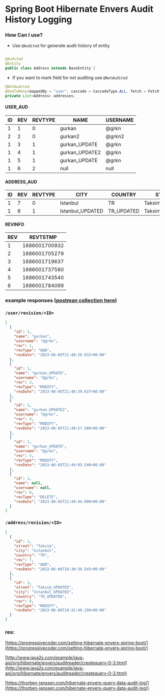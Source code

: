 # Spring Boot Hibernate Envers Audit History Logging

### How Can I use?

- Use ```@Audited``` for generate audit history of entity

```java

@Audited
@Entity
public class Address extends BaseEntity {
```

- If you want to mark field for not auditing use ```@NotAudited```

```java
@NotAudited
@OneToMany(mappedBy = "user", cascade = CascadeType.ALL, fetch = FetchType.EAGER)
private List<Address> addresses;
```

#### USER_AUD

| ID | REV | REVTYPE | NAME           | USERNAME |
|----|-----|---------|----------------|----------|
| 1  | 1   | 0       | gurkan         | @grkn    |
| 2  | 2   | 0       | gurkan2        | @grkn2   |
| 1  | 3   | 1       | gurkan_UPDATE  | @grkn    |
| 1  | 4   | 1       | gurkan_UPDATE2 | @grkn    |
| 1  | 5   | 1       | gurkan_UPDATE  | @grkn    |
| 1  | 6   | 2       | null           | null     |

#### ADDRESS_AUD

| ID | REV | REVTYPE | CITY             | COUNTRY      | STREET           | USER_ID  |
|----|-----|---------|------------------|--------------|------------------|----------|
| 1  | 7   | 0       | Istanbul         | TR           | Taksim           | 2        |
| 1  | 8   | 1       | Istanbul_UPDATED | TR_UPDATED   | Taksim_UPDATED   | 2        |

#### REVINFO

| REV | REVTSTMP        |
|-----|----------------|
| 1   | 1686001700932  |
| 2   | 1686001705279  |
| 3   | 1686001719637  |
| 4   | 1686001737580  |
| 5   | 1686001743540  |
| 6   | 1686001784099  |

### example responses ([postman collection here](https://github.com/gurkanucar/hibernate-envers-audit-history/blob/master/hibernate-envers-audit-history.postman_collection.json))

### ```/user/revision/<ID>```

```json
[
  {
    "id": 1,
    "name": "gurkan",
    "username": "@grkn",
    "rev": 1,
    "revType": "ADD",
    "revDate": "2023-06-05T21:48:20.932+00:00"
  },
  {
    "id": 1,
    "name": "gurkan_UPDATE",
    "username": "@grkn",
    "rev": 3,
    "revType": "MODIFY",
    "revDate": "2023-06-05T21:48:39.637+00:00"
  },
  {
    "id": 1,
    "name": "gurkan_UPDATE2",
    "username": "@grkn",
    "rev": 4,
    "revType": "MODIFY",
    "revDate": "2023-06-05T21:48:57.580+00:00"
  },
  {
    "id": 1,
    "name": "gurkan_UPDATE",
    "username": "@grkn",
    "rev": 5,
    "revType": "MODIFY",
    "revDate": "2023-06-05T21:49:03.540+00:00"
  },
  {
    "id": 1,
    "name": null,
    "username": null,
    "rev": 6,
    "revType": "DELETE",
    "revDate": "2023-06-05T21:49:44.099+00:00"
  }
]
```

### ```/address/revision/<ID>```

```json
[
  {
    "id": 1,
    "street": "Taksim",
    "city": "Istanbul",
    "country": "TR",
    "rev": 7,
    "revType": "ADD",
    "revDate": "2023-06-06T18:30:36.545+00:00"
  },
  {
    "id": 1,
    "street": "Taksim_UPDATED",
    "city": "Istanbul_UPDATED",
    "country": "TR_UPDATED",
    "rev": 8,
    "revType": "MODIFY",
    "revDate": "2023-06-06T18:32:48.150+00:00"
  }
]
```

### res:

[https://progressivecoder.com/setting-hibernate-envers-spring-boot/](https://progressivecoder.com/setting-hibernate-envers-spring-boot/)

[http://www.java2s.com/example/java-api/org/hibernate/envers/auditreader/createquery-0-3.html](http://www.java2s.com/example/java-api/org/hibernate/envers/auditreader/createquery-0-3.html)

[https://thorben-janssen.com/hibernate-envers-query-data-audit-log/](https://thorben-janssen.com/hibernate-envers-query-data-audit-log/)
